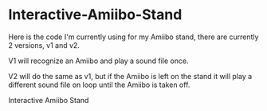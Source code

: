 Interactive-Amiibo-Stand
========================

Here is the code I'm currently using for my Amiibo stand, there are currently 2 versions, v1 and v2.

V1 will recognize an Amiibo and play a sound file once.

V2 will do the same as v1, but if the Amiibo is left on the stand it will play a different sound file on loop until   the Amiibo is taken off.


Interactive Amiibo Stand
